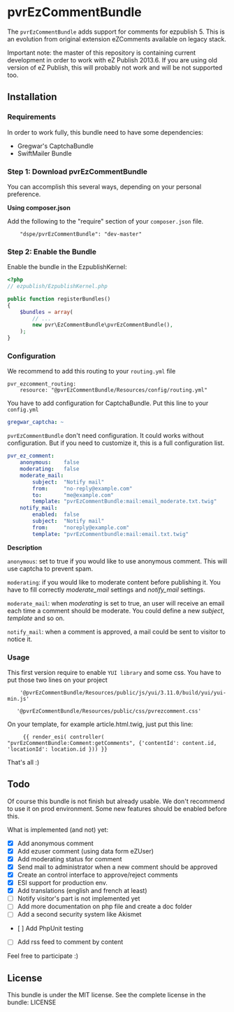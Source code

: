 # pvrEzCommentBundle

The ```pvrEzCommentBundle``` adds support for comments for ezpublish 5. This is an evolution from original extension
eZComments available on legacy stack.

Important note: the master of this repository is containing current development in order to work with eZ Publish 2013.6.
If you are using old version of eZ Publish, this will probably not work and will be not supported too.

## Installation

### Requirements

In order to work fully, this bundle need to have some dependencies:
* Gregwar's CaptchaBundle
* SwiftMailer Bundle

### Step 1: Download pvrEzCommentBundle

You can accomplish this several ways, depending on your personal preference.

**Using composer.json**

Add the following to the "require" section of your ```composer.json``` file.

```
    "dspe/pvrEzCommentBundle": "dev-master"
```

### Step 2: Enable the Bundle

Enable the bundle in the EzpublishKernel:

```php
<?php
// ezpublish/EzpublishKernel.php

public function registerBundles()
{
    $bundles = array(
        // ...
        new pvr\EzCommentBundle\pvrEzCommentBundle(),
    );
}
```

### Configuration

We recommend to add this routing to your ```routing.yml``` file

```
pvr_ezcomment_routing:
    resource: "@pvrEzCommentBundle/Resources/config/routing.yml"
```

You have to add configuration for CaptchaBundle. Put this line to your ```config.yml```

```yaml
gregwar_captcha: ~
```

```pvrEzCommentBundle``` don't need configuration. It could works without configuration. But if you need
to customize it, this is a full configuration list.

```yaml
pvr_ez_comment:
    anonymous:    false
    moderating:   false
    moderate_mail:
        subject:  "Notify mail"
        from:     "no-reply@example.com"
        to:       "me@example.com"
        template: "pvrEzCommentBundle:mail:email_moderate.txt.twig"
    notify_mail:
        enabled:  false
        subject:  "Notify mail"
        from:     "noreply@example.com"
        template: "pvrEzCommentbundle:mail:email.txt.twig"
```

**Description**

```anonymous```: set to true if you would like to use anonymous comment. This will use captcha to prevent spam.

```moderating```: if you would like to moderate content before publishing it. You have to fill correctly *moderate_mail*
settings and *notify_mail* settings.

```moderate_mail```: when *moderating* is set to true, an user will receive an email each time a comment should be moderate.
You could define a new *subject*, *template* and so on.

```notify_mail```: when a comment is approved, a mail could be sent to visitor to notice it.

### Usage

This first version require to enable ```YUI library``` and some css. You have to put those two lines on your project

```jinga
    '@pvrEzCommentBundle/Resources/public/js/yui/3.11.0/build/yui/yui-min.js'
```

```jinga
   '@pvrEzCommentBundle/Resources/public/css/pvrezcomment.css'
```

On your template, for example article.html.twig, just put this line:
```jinga
     {{ render_esi( controller( "pvrEzCommentBundle:Comment:getComments", {'contentId': content.id, 'locationId': location.id })) }}
```

That's all :)

## Todo

Of course this bundle is not finish but already usable. We don't recommend to use it on prod environment. Some
new features should be enabled before this.

What is implemented (and not) yet:

- [x] Add anonymous comment
- [x] Add ezuser comment (using data form eZUser)
- [x] Add moderating status for comment
- [x] Send mail to administrator when a new comment should be approved
- [x] Create an control interface to approve/reject comments
- [x] ESI support for production env.
- [x] Add translations (english and french at least)
- [ ] Notify visitor's part is not implemented yet
- [ ] Add more documentation on php file and create a doc folder
- [ ] Add a second security system like Akismet
- [ ] Add PhpUnit testing
- [ ] Add rss feed to comment by content


Feel free to participate :)

## License

This bundle is under the MIT license. See the complete license in the bundle: LICENSE